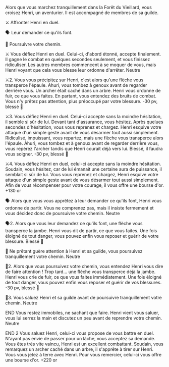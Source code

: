 Alors que vous marchez tranquillement dans la Forêt du Vieillard, vous croisez Henri, un aventurier. Il est accompagné de membres de sa guilde.

⚔️ Affronter Henri en duel.

🗣️ Leur demander ce qu'ils font.

🚶 Poursuivre votre chemin.

⚔️
Vous défiez Henri en duel. Celui-ci, d'abord étonné, accepte finalement. Il gagne le combat en quelques secondes seulement, et vous finissez ridiculiser. Les autres membres commencent à se moquer de vous, mais Henri voyant que cela vous blesse leur ordonne d'arrêter.
Neutre

⚔️2.
Vous vous précipitez sur Henri, c'est alors qu'une flèche vous transperce l'épaule. Ahuri, vous tombez à genoux avant de regarder derrière vous. Un archer était caché dans un arbre. Henri vous ordonne de fuir, ce que vous faites. En partant, vous entendez des bruits de combat. Vous n'y prêtez pas attention, plus préoccupé par votre blessure.
-30 pv, blessé 🤕

⚔️3.
Vous défiez Henri en duel. Celui-ci accepte sans la moindre hésitation, il semble si sûr de lui. Devant tant d'assurance, vous hésitez. Après quelues secondes d'hésitation, vous vous reprenez et chargez. Henri esquive votre attaque d'un simple geste avant de vous désarmer tout aussi simplement. Ridiculisé, impuissant, vous repartez, mais une flèche vous transperce alors l'épaule. Ahuri, vous tombez et à genoux avant de regarder derrière vous, vous repérez l'archer tandis que Henri courait déjà vers lui. Blessé, il faudra vous soigner.
-30 pv, blessé 🤕

⚔️4.
Vous défiez Henri en duel, celui-ci accepte sans la moindre hésitation. Soudain, vous hésitez, car de lui émanait une certaine aura de puissance, il semblait si sûr de lui. Vous vous reprenez et chargez, Henri esquive votre attaque d'un simple geste avant de vous désarmer tout aussi simplement. Afin de vous récompenser pour votre courage, il vous offre une bourse d'or. 
+130 or

🗣️
Alors que vous vous apprêtez à leur demander ce qu'ils font, Henri vous ordonne de partir. Vous ne comprenez pas, mais il insiste fermement et vous décidez donc de poursuivre votre chemin.
Neutre

🗣️2.
Alors que vous leur demandez ce qu'ils font, une flèche vous transperce la jambe. Henri vous dit de partir, ce que vous faites. Une fois éloigné de tout danger, vous pouvez enfin vous reposer et guérir de votre blessure.
Blessé 🤕

🚶
Ne prêtant guère attention à Henri et sa guilde, vous poursuivez tranquillement votre chemin.
Neutre

🚶2.
Alors que vous poursuivez votre chemin, vous entendez Henri vous dire de faire attention ! Trop tard... une flèche vous transperce déjà la jambe. Henri vous crie de fuir, ce que vous faites immédiatement. Une fois éloigné de tout danger, vous pouvez enfin vous reposer et guérir de vos blessures.
-30 pv, blessé 🤕

🚶3.
Vous saluez Henri et sa guilde avant de poursuivre tranquillement votre chemin.
Neutre

END
Vous restez immobiles, ne sachant que faire. Henri vient vous saluer, vous lui serrez la main et discutez un peu avant de reprendre votre chemin.
Neutre

END 2
Vous saluez Henri, celui-ci vous propose de vous battre en duel. N'ayant pas envie de passer pour un lâche, vous acceptez sa demande. Vous êtes très vite vaincu, Henri est un excellent combattant. Soudain, vous remarquez un archer caché dans un arbre, il s'apprête à tirer sur Henri. Vous vous jetez à terre avec Henri. Pour vous remercier, celui-ci vous offre une bourse d'or.
+220 or
